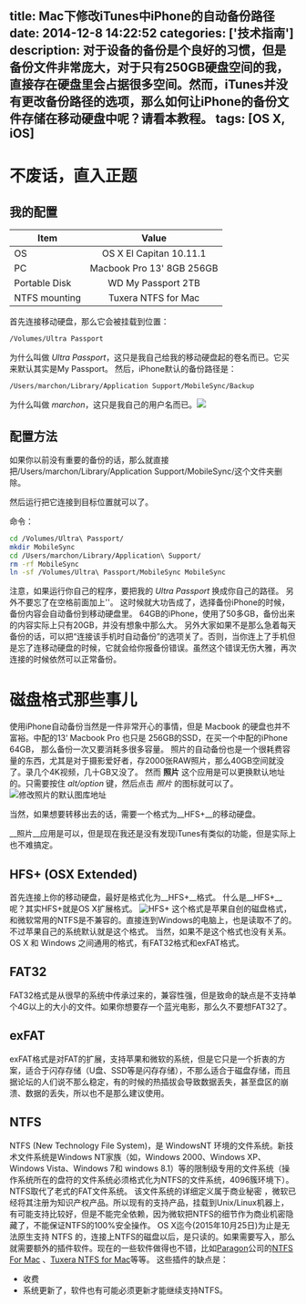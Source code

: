title: Mac下修改iTunes中iPhone的自动备份路径
date: 2014-12-8 14:22:52
categories: ['技术指南']
description: 对于设备的备份是个良好的习惯，但是备份文件非常庞大，对于只有250GB硬盘空间的我，直接存在硬盘里会占据很多空间。然而，iTunes并没有更改备份路径的选项，那么如何让iPhone的备份文件存储在移动硬盘中呢？请看本教程。
tags: [OS X, iOS]
---

# 不废话，直入正题

## 我的配置

| Item          | Value         |
| ------------- |:-------------:|
| OS            | OS X El Capitan 10.11.1 |
| PC            | Macbook Pro 13' 8GB 256GB  |
| Portable Disk | WD My Passport 2TB |
| NTFS mounting | Tuxera NTFS for Mac       |

首先连接移动硬盘，那么它会被挂载到位置：

```bash
/Volumes/Ultra Passport
```

<!--more-->

为什么叫做 _Ultra Passport_，这只是我自己给我的移动硬盘起的卷名而已。它买来默认其实是My Passport。
然后，iPhone默认的备份路径是：

```bash
/Users/marchon/Library/Application Support/MobileSync/Backup
```

为什么叫做 _marchon_，这只是我自己的用户名而已。<img src="http://i11.tietuku.com/76baa07805638f0d.png"/>

## 配置方法

如果你以前没有重要的备份的话，那么就直接把/Users/marchon/Library/Application Support/MobileSync/这个文件夹删除。

然后运行把它连接到目标位置就可以了。

命令：

```bash
cd /Volumes/Ultra\ Passport/
mkdir MobileSync
cd /Users/marchon/Library/Application\ Support/
rm -rf MobileSync
ln -sf /Volumes/Ultra\ Passport/MobileSync MobileSync
```

注意，如果运行你自己的程序，要把我的 _Ultra Passport_ 换成你自己的路径。
另外不要忘了在空格前面加上'\'。
这时候就大功告成了，选择备份iPhone的时候，备份内容会自动备份到移动硬盘里。
64GB的iPhone，使用了50多GB，备份出来的内容实际上只有20GB，并没有想象中那么大。
另外大家如果不是那么急着每天备份的话，可以把“连接该手机时自动备份”的选项关了。否则，当你连上了手机但是忘了连移动硬盘的时候，它就会给你报备份错误。虽然这个错误无伤大雅，再次连接的时候依然可以正常备份。

# 磁盘格式那些事儿

使用iPhone自动备份当然是一件非常开心的事情，但是 Macbook 的硬盘也并不富裕。中配的13‘ Macbook Pro 也只是 256GB的SSD，在买一个中配的iPhone 64GB， 那么备份一次又要消耗多很多容量。
照片的自动备份也是一个很耗费容量的东西，尤其是对于摄影爱好者，存2000张RAW照片，那么40GB空间就没了。录几个4K视频，几十GB又没了。
然而 __照片__ 这个应用是可以更换默认地址的。只需要按住 _alt/option_ 键，然后点击 _照片_ 的图标就可以了。
![修改照片的默认图库地址](http://i13.tietuku.com/870bfbc91243cec1.png)

当然，如果想要转移出去的话，需要一个格式为__HFS+__的移动硬盘。

__照片__应用是可以，但是现在我还是没有发现iTunes有类似的功能，但是实际上也不难搞定。

## HFS+ (OSX Extended)

首先连接上你的移动硬盘，最好是格式化为__HFS+__格式。
什么是__HFS+__呢？其实HFS+就是OS X扩展格式。
![HFS+](http://i13.tietuku.com/f8970461edc5d97e.png)
这个格式是苹果自创的磁盘格式，和微软常用的NTFS是不兼容的。直接连到Windows的电脑上，也是读取不了的。不过苹果自己的系统默认就是这个格式。
当然，如果不是这个格式也没有关系。
OS X 和 Windows 之间通用的格式，有FAT32格式和exFAT格式。

## FAT32

FAT32格式是从很早的系统中传承过来的，兼容性强，但是致命的缺点是不支持单个4G以上的大小的文件。如果你想要存一个蓝光电影，那么久不要想FAT32了。

## exFAT

exFAT格式是对FAT的扩展，支持苹果和微软的系统，但是它只是一个折衷的方案，适合于闪存存储（U盘、SSD等是闪存存储），不那么适合于磁盘存储，而且据论坛的人们说不那么稳定，有的时候的热插拔会导致数据丢失，甚至盘区的崩溃、数据的丢失，所以也不是那么建议使用。

## NTFS

NTFS (New Technology File System)，是 WindowsNT 环境的文件系统。新技术文件系统是Windows NT家族（如，Windows 2000、Windows XP、Windows Vista、Windows 7和 windows 8.1）等的限制级专用的文件系统（操作系统所在的盘符的文件系统必须格式化为NTFS的文件系统，4096簇环境下）。NTFS取代了老式的FAT文件系统。
该文件系统的详细定义属于商业秘密 ，微软已经将其注册为知识产权产品。所以现有的支持产品，挂载到Unix/Linux机器上，有可能支持比较好，但是不能完全依赖，因为微软把NTFS的细节作为商业机密隐藏了，不能保证NTFS的100%安全操作。
OS X迄今(2015年10月25日)为止是无法原生支持 NTFS 的，连接上NTFS的磁盘以后，是只读的。如果需要写入，那么就需要额外的插件软件。现在的一些软件做得也不错，比如[Paragon](http://www.paragon-software.com/)公司的[NTFS For Mac](http://www.ntfsformac.cn) 、[Tuxera NTFS for Mac](http://www.tuxera.com/products/tuxera-ntfs-for-mac/)等等。
这些插件的缺点是：

- 收费
- 系统更新了，软件也有可能必须更新才能继续支持NTFS。



